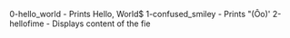 0-hello_world - Prints Hello, World$
1-confused_smiley - Prints "(Ôo)'
2-hellofime  - Displays content of the fie
